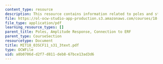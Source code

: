 ```yaml
---
content_type: resource
description: This resource contains information related to poles and stability.
file: https://ol-ocw-studio-app-production.s3.amazonaws.com/courses/18-03sc-differential-equations-fall-2011/a8b0706dd2f7d811deb867bce13ad3d6_MIT18_03SCF11_s31_3text.pdf
file_type: application/pdf
learning_resource_types: []
parent_title: Poles, Amplitude Response, Connection to ERF
parent_type: CourseSection
resourcetype: Document
title: MIT18_03SCF11_s31_3text.pdf
type: OCWFile
uid: a8b0706d-d2f7-d811-deb8-67bce13ad3d6
---
```

